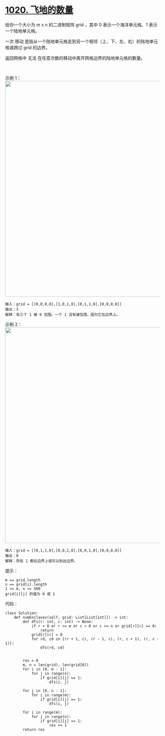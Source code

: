 # [1020. 飞地的数量](https://leetcode.cn/problems/number-of-enclaves/)

给你一个大小为 m x n 的二进制矩阵 grid ，其中 0 表示一个海洋单元格、1 表示一个陆地单元格。

一次 移动 是指从一个陆地单元格走到另一个相邻（上、下、左、右）的陆地单元格或跨过 grid 的边界。

返回网格中 无法 在任意次数的移动中离开网格边界的陆地单元格的数量。

 

示例 1：
<img src="https://assets.leetcode.com/uploads/2021/02/18/enclaves1.jpg" width="700" />
```
输入：grid = [[0,0,0,0],[1,0,1,0],[0,1,1,0],[0,0,0,0]]
输出：3
解释：有三个 1 被 0 包围。一个 1 没有被包围，因为它在边界上。
```
示例 2：
<img src="https://assets.leetcode.com/uploads/2021/02/18/enclaves2.jpg" width="700" />
```
输入：grid = [[0,1,1,0],[0,0,1,0],[0,0,1,0],[0,0,0,0]]
输出：0
解释：所有 1 都在边界上或可以到达边界。
```

提示：
```
m == grid.length
n == grid[i].length
1 <= m, n <= 500
grid[i][j] 的值为 0 或 1
```

代码：
```python3
class Solution:
    def numEnclaves(self, grid: List[List[int]]) -> int:
        def dfs(r: int, c: int) -> None:
            if r < 0 or r >= m or c < 0 or c >= n or grid[r][c] == 0:
                return
            grid[r][c] = 0
            for rd, cd in [(r + 1, c), (r - 1, c), (r, c + 1), (r, c - 1)]:
                dfs(rd, cd)

        
        res = 0
        m, n = len(grid), len(grid[0])
        for i in [0, m - 1]:
            for j in range(n):
                if grid[i][j] == 1:
                    dfs(i, j)
                    
        for j in [0, n - 1]:
            for i in range(m):
                if grid[i][j] == 1:
                    dfs(i, j)

        for i in range(m):
            for j in range(n):
                if grid[i][j] == 1:
                    res += 1
        return res
```
